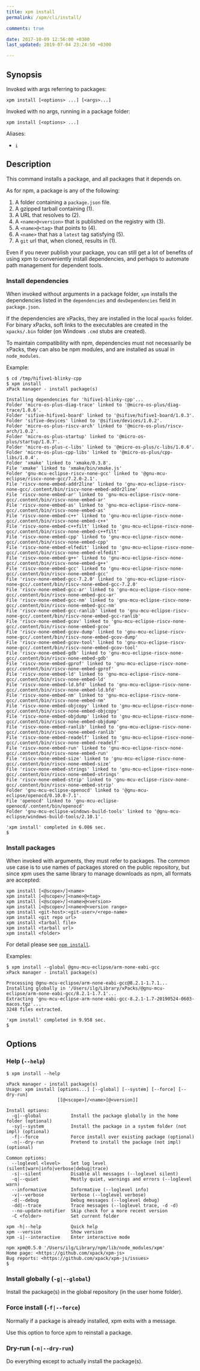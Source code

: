 ```yaml
---
title: xpm install
permalink: /xpm/cli/install/

comments: true

date: 2017-10-09 12:56:00 +0300
last_updated: 2019-07-04 23:24:50 +0300

---
```


## Synopsis

Invoked with args referring to packages:

```
xpm install [<options> ...] [<args>...]
```

Invoked with no args, running in a package folder:

```
xpm install [<options> ...]
```

Aliases:
- `i`
  
## Description

This command installs a package, and all packages that it depends on. 

As for npm, a package is any of the following:

1. A folder containing a `package.json` file.
2. A gzipped tarball containing (1).
3. A URL that resolves to (2).
4. A `<name>@<version>` that is published on the registry with (3).
5. A `<name>@<tag>` that points to (4).
6. A `<name>` that has a `latest` tag satisfying (5).
7. A `git` url that, when cloned, results in (1).

Even if you never publish your package, you can still get a lot of 
benefits of using xpm to conveniently install dependencies, 
and perhaps
to automate path management for dependent tools.

### Install dependencies

When invoked without arguments in a package folder, `xpm` installs 
the dependencies listed in the `dependencies` and `devDependencies`
field in `package.json`.

If the dependencies are xPacks, they are installed in the local `xpacks` 
folder. For binary xPacks, soft links to the executables are created 
in the `xpacks/.bin` folder (on Windows `.cmd` stubs are created).

To maintain compatibility with npm, dependencies 
must not necessarily be xPacks, they can also be npm modules, 
and are installed as usual in `node_modules`.

Example:

```console
$ cd /tmp/hifive1-blinky-cpp
$ xpm install
xPack manager - install package(s)

Installing dependencies for 'hifive1-blinky-cpp'...
Folder 'micro-os-plus-diag-trace' linked to '@micro-os-plus/diag-trace/1.0.6'.
Folder 'sifive-hifive1-board' linked to '@sifive/hifive1-board/1.0.3'.
Folder 'sifive-devices' linked to '@sifive/devices/1.0.2'.
Folder 'micro-os-plus-riscv-arch' linked to '@micro-os-plus/riscv-arch/1.0.2'.
Folder 'micro-os-plus-startup' linked to '@micro-os-plus/startup/1.0.7'.
Folder 'micro-os-plus-c-libs' linked to '@micro-os-plus/c-libs/1.0.6'.
Folder 'micro-os-plus-cpp-libs' linked to '@micro-os-plus/cpp-libs/1.0.4'.
Folder 'xmake' linked to 'xmake/0.3.8'.
File 'xmake' linked to 'xmake/bin/xmake.js'
Folder 'gnu-mcu-eclipse-riscv-none-gcc' linked to '@gnu-mcu-eclipse/riscv-none-gcc/7.2.0-2.1'.
File 'riscv-none-embed-addr2line' linked to 'gnu-mcu-eclipse-riscv-none-gcc/.content/bin/riscv-none-embed-addr2line'
File 'riscv-none-embed-ar' linked to 'gnu-mcu-eclipse-riscv-none-gcc/.content/bin/riscv-none-embed-ar'
File 'riscv-none-embed-as' linked to 'gnu-mcu-eclipse-riscv-none-gcc/.content/bin/riscv-none-embed-as'
File 'riscv-none-embed-c++' linked to 'gnu-mcu-eclipse-riscv-none-gcc/.content/bin/riscv-none-embed-c++'
File 'riscv-none-embed-c++filt' linked to 'gnu-mcu-eclipse-riscv-none-gcc/.content/bin/riscv-none-embed-c++filt'
File 'riscv-none-embed-cpp' linked to 'gnu-mcu-eclipse-riscv-none-gcc/.content/bin/riscv-none-embed-cpp'
File 'riscv-none-embed-elfedit' linked to 'gnu-mcu-eclipse-riscv-none-gcc/.content/bin/riscv-none-embed-elfedit'
File 'riscv-none-embed-g++' linked to 'gnu-mcu-eclipse-riscv-none-gcc/.content/bin/riscv-none-embed-g++'
File 'riscv-none-embed-gcc' linked to 'gnu-mcu-eclipse-riscv-none-gcc/.content/bin/riscv-none-embed-gcc'
File 'riscv-none-embed-gcc-7.2.0' linked to 'gnu-mcu-eclipse-riscv-none-gcc/.content/bin/riscv-none-embed-gcc-7.2.0'
File 'riscv-none-embed-gcc-ar' linked to 'gnu-mcu-eclipse-riscv-none-gcc/.content/bin/riscv-none-embed-gcc-ar'
File 'riscv-none-embed-gcc-nm' linked to 'gnu-mcu-eclipse-riscv-none-gcc/.content/bin/riscv-none-embed-gcc-nm'
File 'riscv-none-embed-gcc-ranlib' linked to 'gnu-mcu-eclipse-riscv-none-gcc/.content/bin/riscv-none-embed-gcc-ranlib'
File 'riscv-none-embed-gcov' linked to 'gnu-mcu-eclipse-riscv-none-gcc/.content/bin/riscv-none-embed-gcov'
File 'riscv-none-embed-gcov-dump' linked to 'gnu-mcu-eclipse-riscv-none-gcc/.content/bin/riscv-none-embed-gcov-dump'
File 'riscv-none-embed-gcov-tool' linked to 'gnu-mcu-eclipse-riscv-none-gcc/.content/bin/riscv-none-embed-gcov-tool'
File 'riscv-none-embed-gdb' linked to 'gnu-mcu-eclipse-riscv-none-gcc/.content/bin/riscv-none-embed-gdb'
File 'riscv-none-embed-gprof' linked to 'gnu-mcu-eclipse-riscv-none-gcc/.content/bin/riscv-none-embed-gprof'
File 'riscv-none-embed-ld' linked to 'gnu-mcu-eclipse-riscv-none-gcc/.content/bin/riscv-none-embed-ld'
File 'riscv-none-embed-ld.bfd' linked to 'gnu-mcu-eclipse-riscv-none-gcc/.content/bin/riscv-none-embed-ld.bfd'
File 'riscv-none-embed-nm' linked to 'gnu-mcu-eclipse-riscv-none-gcc/.content/bin/riscv-none-embed-nm'
File 'riscv-none-embed-objcopy' linked to 'gnu-mcu-eclipse-riscv-none-gcc/.content/bin/riscv-none-embed-objcopy'
File 'riscv-none-embed-objdump' linked to 'gnu-mcu-eclipse-riscv-none-gcc/.content/bin/riscv-none-embed-objdump'
File 'riscv-none-embed-ranlib' linked to 'gnu-mcu-eclipse-riscv-none-gcc/.content/bin/riscv-none-embed-ranlib'
File 'riscv-none-embed-readelf' linked to 'gnu-mcu-eclipse-riscv-none-gcc/.content/bin/riscv-none-embed-readelf'
File 'riscv-none-embed-run' linked to 'gnu-mcu-eclipse-riscv-none-gcc/.content/bin/riscv-none-embed-run'
File 'riscv-none-embed-size' linked to 'gnu-mcu-eclipse-riscv-none-gcc/.content/bin/riscv-none-embed-size'
File 'riscv-none-embed-strings' linked to 'gnu-mcu-eclipse-riscv-none-gcc/.content/bin/riscv-none-embed-strings'
File 'riscv-none-embed-strip' linked to 'gnu-mcu-eclipse-riscv-none-gcc/.content/bin/riscv-none-embed-strip'
Folder 'gnu-mcu-eclipse-openocd' linked to '@gnu-mcu-eclipse/openocd/0.10.0-7.1'.
File 'openocd' linked to 'gnu-mcu-eclipse-openocd/.content/bin/openocd'
Folder 'gnu-mcu-eclipse-windows-build-tools' linked to '@gnu-mcu-eclipse/windows-build-tools/2.10.1'.

'xpm install' completed in 6.086 sec.
$
```


### Install packages 

When invoked with arguments, they must refer to packages. The common
use case is to use names of packages stored on the public repository,
but since xpm uses the same library to manage downloads as npm,
all formats are accepted:

```
xpm install [<@scope>/]<name>
xpm install [<@scope>/]<name>@<tag>
xpm install [<@scope>/]<name>@<version>
xpm install [<@scope>/]<name>@<version range>
xpm install <git-host>:<git-user>/<repo-name>
xpm install <git repo url>
xpm install <tarball file>
xpm install <tarball url>
xpm install <folder>
```

For detail please see [`npm install`](https://docs.npmjs.com/cli/install).

Examples:

```console
$ xpm install --global @gnu-mcu-eclipse/arm-none-eabi-gcc
xPack manager - install package(s)

Processing @gnu-mcu-eclipse/arm-none-eabi-gcc@8.2.1-1.7.1...
Installing globally in '/Users/ilg/Library/xPacks/@gnu-mcu-eclipse/arm-none-eabi-gcc/8.2.1-1.7.1'...
Extracting 'gnu-mcu-eclipse-arm-none-eabi-gcc-8.2.1-1.7-20190524-0603-macos.tgz'...
3248 files extracted.

'xpm install' completed in 9.958 sec.
$ 
```

## Options

### Help (`--help`)

```
$ xpm install --help

xPack manager - install package(s)
Usage: xpm install [options...] [--global] [--system] [--force] [--dry-run]
                   [[@<scope>]/<name>[@<version]]

Install options:
  -g|--global           Install the package globally in the home folder (optional)
  -sy|--system          Install the package in a system folder (not impl) (optional)
  -f|--force            Force install over existing package (optional)
  -n|--dry-run          Pretend to install the package (not impl) (optional)

Common options:
  --loglevel <level>    Set log level (silent|warn|info|verbose|debug|trace) 
  -s|--silent           Disable all messages (--loglevel silent) 
  -q|--quiet            Mostly quiet, warnings and errors (--loglevel warn) 
  --informative         Informative (--loglevel info) 
  -v|--verbose          Verbose (--loglevel verbose) 
  -d|--debug            Debug messages (--loglevel debug) 
  -dd|--trace           Trace messages (--loglevel trace, -d -d) 
  --no-update-notifier  Skip check for a more recent version 
  -C <folder>           Set current folder 

xpm -h|--help           Quick help 
xpm --version           Show version 
xpm -i|--interactive    Enter interactive mode 

npm xpm@0.5.0 '/Users/ilg/Library/npm/lib/node_modules/xpm'
Home page: <https://github.com/xpack/xpm-js>
Bug reports: <https://github.com/xpack/xpm-js/issues>
$
```

### Install globally (`-g|--global`)

Install the package(s) in the global repository (in the user home folder).

### Force install (`-f|--force`)

Normally if a package is already installed, xpm exits with a message.

Use this option to force xpm to reinstall a package.

### Dry-run (`-n|--dry-run`)

Do everything except to actually install the package(s).

